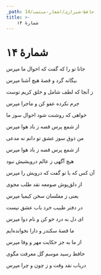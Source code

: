 ```yaml
---
_path: حافظ-شیرازی/اشعار-منتسب/14
title: >-
    شمارهٔ ۱۴
---
```

# شمارهٔ ۱۴

<div class="b" id="bn1"><div class="m1"><p>جانا تو را که گفت که احوال ما مپرس</p></div>
<div class="m2"><p>بیگانه گرد و قصهٔ هیچ آشنا مپرس </p></div></div>
<div class="b" id="bn2"><div class="m1"><p>ز آنجا که لطف شامل و خلق کریم توست</p></div>
<div class="m2"><p>جرم نکرده عفو کن و ماجرا مپرس </p></div></div>
<div class="b" id="bn3"><div class="m1"><p>خواهی که روشنت شود احوال سوز ما</p></div>
<div class="m2"><p>از شمع پرس قصه ز باد هوا مپرس </p></div></div>
<div class="b" id="bn4"><div class="m1"><p>من ذوق سوز عشق تو دانم نه مدعی</p></div>
<div class="m2"><p>از شمع پرس قصه ز باد هوا مپرس </p></div></div>
<div class="b" id="bn5"><div class="m1"><p>هیچ آگهی ز عالم درویشیش نبود</p></div>
<div class="m2"><p>آن کس که با تو گفت که درویش را مپرس </p></div></div>
<div class="b" id="bn6"><div class="m1"><p>از دلق‌پوش صومعه نقد طلب مجوی</p></div>
<div class="m2"><p>یعنی ز مفلسان سخن کیمیا مپرس </p></div></div>
<div class="b" id="bn7"><div class="m1"><p>در دفتر طبیب خرد باب عشق نیست</p></div>
<div class="m2"><p>ای دل به درد خو کن و نام دوا مپرس </p></div></div>
<div class="b" id="bn8"><div class="m1"><p>ما قصهٔ سکندر و دارا نخوانده‌ایم</p></div>
<div class="m2"><p>از ما به جز حکایت مهر و وفا مپرس </p></div></div>
<div class="b" id="bn9"><div class="m1"><p>حافظ رسید موسم گل معرفت مگوی</p></div>
<div class="m2"><p>دریاب نقد وقت و ز چون و چرا مپرس</p></div></div>
